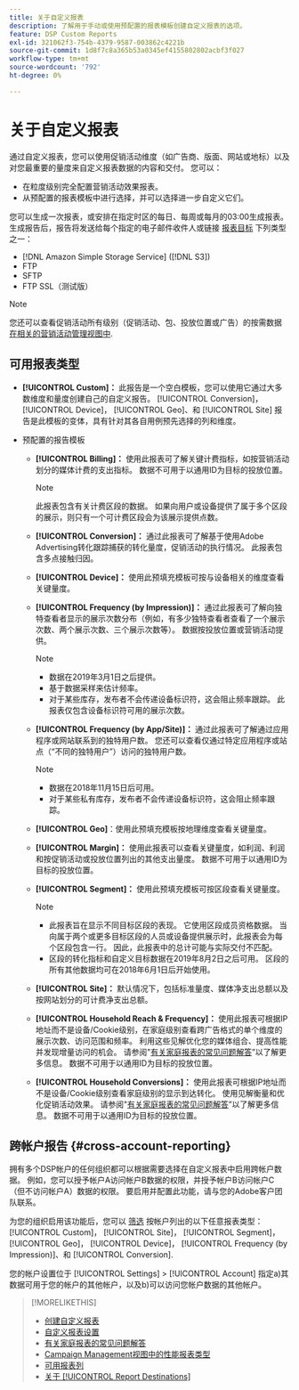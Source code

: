 ```yaml
---
title: 关于自定义报表
description: 了解用于手动或使用预配置的报表模板创建自定义报表的选项。
feature: DSP Custom Reports
exl-id: 321062f3-754b-4379-9587-003862c4221b
source-git-commit: 1d8f7c8a365b53a0345ef4155802802acbf3f027
workflow-type: tm+mt
source-wordcount: '792'
ht-degree: 0%

---
```


# 关于自定义报表

通过自定义报表，您可以使用促销活动维度（如广告商、版面、网站或地标）以及对您最重要的量度来自定义报表数据的内容和交付。 您可以：

* 在粒度级别完全配置营销活动效果报表。
* 从预配置的报表模板中进行选择，并可以选择进一步自定义它们。

您可以生成一次报表，或安排在指定时区的每日、每周或每月的03:00生成报表。 生成报告后，报告将发送给每个指定的电子邮件收件人或链接 [报表目标](/help/dsp/reports/report-destinations/report-destination-about.md) 下列类型之一：

* [!DNL Amazon Simple Storage Service] ([!DNL S3])
* FTP
* SFTP
* FTP SSL（测试版）

>[!NOTE]
>
>您还可以查看促销活动所有级别（促销活动、包、投放位置或广告）的按需数据 [在相关的营销活动管理视图中](/help/dsp/campaign-management/reports/campaign-reports-about.md).

## 可用报表类型

* **[!UICONTROL Custom]：** 此报告是一个空白模板，您可以使用它通过大多数维度和量度创建自己的自定义报告。 [!UICONTROL Conversion]， [!UICONTROL Device]， [!UICONTROL Geo]、和 [!UICONTROL Site] 报告是此模板的变体，具有针对其各自用例预先选择的列和维度。

* 预配置的报告模板

   * **[!UICONTROL Billing]：** 使用此报表可了解关键计费指标，如按营销活动划分的媒体计费的支出指标。 数据不可用于以通用ID为目标的投放位置。

     >[!NOTE]
     >
     >此报表包含有关计费区段的数据。 如果向用户或设备提供了属于多个区段的展示，则只有一个可计费区段会为该展示提供点数。

   * **[!UICONTROL Conversion]：** 通过此报表可了解基于使用Adobe Advertising转化跟踪捕获的转化量度，促销活动的执行情况。 此报表包含多点接触归因。

   * **[!UICONTROL Device]：** 使用此预填充模板可按与设备相关的维度查看关键量度。

   * **[!UICONTROL Frequency (by Impression)]：** 通过此报表可了解向独特查看者显示的展示次数分布（例如，有多少独特查看者查看了一个展示次数、两个展示次数、三个展示次数等）。 数据按投放位置或营销活动提供。

     >[!NOTE]
     >
     >* 数据在2019年3月1日之后提供。
     >* 基于数据采样来估计频率。
     >* 对于某些库存，发布者不会传递设备标识符，这会阻止频率跟踪。 此报表仅包含设备标识符可用的展示次数。

   * **[!UICONTROL Frequency (by App/Site)]：** 通过此报表可了解通过应用程序或网站联系到的独特用户数。 您还可以查看仅通过特定应用程序或站点（“不同的独特用户”）访问的独特用户数。

     >[!NOTE]
     >
     >* 数据在2018年11月15日后可用。
     >* 对于某些私有库存，发布者不会传递设备标识符，这会阻止频率跟踪。

   * **[!UICONTROL Geo]**：使用此预填充模板按地理维度查看关键量度。

   * **[!UICONTROL Margin]：** 使用此报表可以查看关键量度，如利润、利润和按促销活动或投放位置列出的其他支出量度。 数据不可用于以通用ID为目标的投放位置。

   * **[!UICONTROL Segment]：** 使用此预填充模板可按区段查看关键量度。

     >[!NOTE]
     >
     >* 此报表旨在显示不同目标区段的表现。 它使用区段成员资格数据。 当向属于两个或更多目标区段的人员或设备提供展示时，此报表会为每个区段包含一行。 因此，此报表中的总计可能与实际交付不匹配。
     >* 区段的转化指标和自定义目标数据在2019年8月2日之后可用。 区段的所有其他数据均可在2018年6月1日后开始使用。

   * **[!UICONTROL Site]：** 默认情况下，包括标准量度、媒体净支出总额以及按网站划分的可计费净支出总额。

   * **[!UICONTROL Household Reach & Frequency]：** 使用此报表可根据IP地址而不是设备/Cookie级别，在家庭级别查看跨广告格式的单个维度的展示次数、访问范围和频率。 利用这些见解优化您的媒体组合、提高性能并发现增量访问的机会。 请参阅&quot;[有关家庭报表的常见问题解答](/help/dsp/reports/faq-household-report.md)”以了解更多信息。 数据不可用于以通用ID为目标的投放位置。

   * **[!UICONTROL Household Conversions]：** 使用此报表可根据IP地址而不是设备/Cookie级别查看家庭级别的显示到达转化。 使用见解衡量和优化促销活动效果。 请参阅&quot;[有关家庭报表的常见问题解答](/help/dsp/reports/faq-household-report.md)”以了解更多信息。 数据不可用于以通用ID为目标的投放位置。

## 跨帐户报告 {#cross-account-reporting}

拥有多个DSP帐户的任何组织都可以根据需要选择在自定义报表中启用跨帐户数据。 例如，您可以授予帐户A访问帐户B数据的权限，并授予帐户B访问帐户C（但不访问帐户A）数据的权限。 要启用并配置此功能，请与您的Adobe客户团队联系。

为您的组织启用该功能后，您可以 [筛选](report-settings.md) 按帐户列出的以下任意报表类型：  [!UICONTROL Custom]， [!UICONTROL Site]， [!UICONTROL Segment]， [!UICONTROL Geo]， [!UICONTROL Device]， [!UICONTROL Frequency (by Impression)]、和 [!UICONTROL Conversion].

您的帐户设置位于 [!UICONTROL Settings] > [!UICONTROL Account] 指定a)其数据可用于您的帐户的其他帐户，以及b)可以访问您帐户数据的其他帐户。

>[!MORELIKETHIS]
>
>* [创建自定义报表](/help/dsp/reports/report-create.md)
>* [自定义报表设置](/help/dsp/reports/report-settings.md)
>* [有关家庭报表的常见问题解答](/help/dsp/reports/faq-household-report.md)
>* [Campaign Management视图中的性能报表类型](/help/dsp/campaign-management/reports/campaign-reports-about.md)
>* [可用报表列](/help/dsp/reports/report-columns.md)
>* [关于 [!UICONTROL Report Destinations]](/help/dsp/reports/report-destinations/report-destination-about.md)
